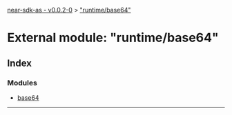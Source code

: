 [near-sdk-as - v0.0.2-0](../README.md) > ["runtime/base64"](../modules/_runtime_base64_.md)

# External module: "runtime/base64"

## Index

### Modules

* [base64](_runtime_base64_.base64.md)

---

